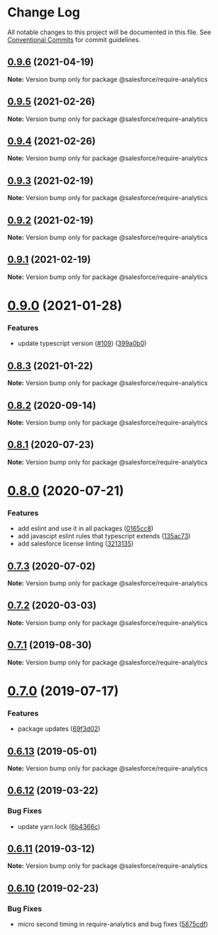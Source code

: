# Change Log

All notable changes to this project will be documented in this file.
See [Conventional Commits](https://conventionalcommits.org) for commit guidelines.

## [0.9.6](https://github.com/forcedotcom/sfdx-dev-packages/compare/@salesforce/require-analytics@0.9.5...@salesforce/require-analytics@0.9.6) (2021-04-19)

**Note:** Version bump only for package @salesforce/require-analytics





## [0.9.5](https://github.com/forcedotcom/sfdx-dev-packages/compare/@salesforce/require-analytics@0.9.4...@salesforce/require-analytics@0.9.5) (2021-02-26)

**Note:** Version bump only for package @salesforce/require-analytics





## [0.9.4](https://github.com/forcedotcom/sfdx-dev-packages/compare/@salesforce/require-analytics@0.9.3...@salesforce/require-analytics@0.9.4) (2021-02-26)

**Note:** Version bump only for package @salesforce/require-analytics





## [0.9.3](https://github.com/forcedotcom/sfdx-dev-packages/compare/@salesforce/require-analytics@0.9.2...@salesforce/require-analytics@0.9.3) (2021-02-19)

**Note:** Version bump only for package @salesforce/require-analytics





## [0.9.2](https://github.com/forcedotcom/sfdx-dev-packages/compare/@salesforce/require-analytics@0.9.1...@salesforce/require-analytics@0.9.2) (2021-02-19)

**Note:** Version bump only for package @salesforce/require-analytics





## [0.9.1](https://github.com/forcedotcom/sfdx-dev-packages/compare/@salesforce/require-analytics@0.9.0...@salesforce/require-analytics@0.9.1) (2021-02-19)

**Note:** Version bump only for package @salesforce/require-analytics





# [0.9.0](https://github.com/forcedotcom/sfdx-dev-packages/compare/@salesforce/require-analytics@0.8.3...@salesforce/require-analytics@0.9.0) (2021-01-28)


### Features

* update typescript version ([#109](https://github.com/forcedotcom/sfdx-dev-packages/issues/109)) ([399a0b0](https://github.com/forcedotcom/sfdx-dev-packages/commit/399a0b03aa831f25511bb3391702c10dc5c4a488))





## [0.8.3](https://github.com/forcedotcom/sfdx-dev-packages/compare/@salesforce/require-analytics@0.8.2...@salesforce/require-analytics@0.8.3) (2021-01-22)

**Note:** Version bump only for package @salesforce/require-analytics





## [0.8.2](https://github.com/forcedotcom/sfdx-dev-packages/compare/@salesforce/require-analytics@0.8.1...@salesforce/require-analytics@0.8.2) (2020-09-14)

**Note:** Version bump only for package @salesforce/require-analytics





## [0.8.1](https://github.com/forcedotcom/sfdx-dev-packages/compare/@salesforce/require-analytics@0.8.0...@salesforce/require-analytics@0.8.1) (2020-07-23)

**Note:** Version bump only for package @salesforce/require-analytics





# [0.8.0](https://github.com/forcedotcom/sfdx-dev-packages/compare/@salesforce/require-analytics@0.7.3...@salesforce/require-analytics@0.8.0) (2020-07-21)


### Features

* add eslint and use it in all packages ([0165cc8](https://github.com/forcedotcom/sfdx-dev-packages/commit/0165cc8853079c7f987dddfb60ced3efb00deea0))
* add javascipt eslint rules that typescript extends ([135ac73](https://github.com/forcedotcom/sfdx-dev-packages/commit/135ac73b8c513d8950ac69373349361d9f600a8c))
* add salesforce license linting ([3213135](https://github.com/forcedotcom/sfdx-dev-packages/commit/3213135f34956335ef2c123ec680c2de2bc7f10f))





## [0.7.3](https://github.com/forcedotcom/sfdx-dev-packages/compare/@salesforce/require-analytics@0.7.2...@salesforce/require-analytics@0.7.3) (2020-07-02)

**Note:** Version bump only for package @salesforce/require-analytics





## [0.7.2](https://github.com/forcedotcom/sfdx-dev-packages/compare/@salesforce/require-analytics@0.7.1...@salesforce/require-analytics@0.7.2) (2020-03-03)

**Note:** Version bump only for package @salesforce/require-analytics





## [0.7.1](https://github.com/forcedotcom/sfdx-dev-packages/compare/@salesforce/require-analytics@0.7.0...@salesforce/require-analytics@0.7.1) (2019-08-30)

**Note:** Version bump only for package @salesforce/require-analytics





# [0.7.0](https://github.com/forcedotcom/sfdx-dev-packages/compare/@salesforce/require-analytics@0.6.13...@salesforce/require-analytics@0.7.0) (2019-07-17)


### Features

* package updates ([69f3d02](https://github.com/forcedotcom/sfdx-dev-packages/commit/69f3d02))





## [0.6.13](https://github.com/forcedotcom/sfdx-dev-packages/compare/@salesforce/require-analytics@0.6.12...@salesforce/require-analytics@0.6.13) (2019-05-01)

**Note:** Version bump only for package @salesforce/require-analytics





## [0.6.12](https://github.com/forcedotcom/sfdx-dev-packages/compare/@salesforce/require-analytics@0.6.11...@salesforce/require-analytics@0.6.12) (2019-03-22)


### Bug Fixes

* update yarn.lock ([6b4366c](https://github.com/forcedotcom/sfdx-dev-packages/commit/6b4366c))





## [0.6.11](https://github.com/forcedotcom/sfdx-dev-packages/compare/@salesforce/require-analytics@0.6.10...@salesforce/require-analytics@0.6.11) (2019-03-12)

**Note:** Version bump only for package @salesforce/require-analytics





## [0.6.10](https://github.com/forcedotcom/sfdx-dev-packages/compare/@salesforce/require-analytics@0.6.9...@salesforce/require-analytics@0.6.10) (2019-02-23)


### Bug Fixes

* micro second timing in require-analytics and bug fixes ([5875cdf](https://github.com/forcedotcom/sfdx-dev-packages/commit/5875cdf))
